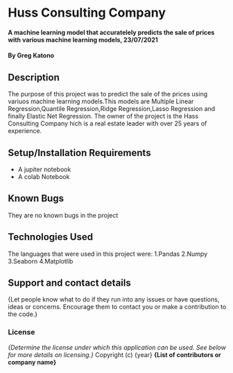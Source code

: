 # Huss Consulting Company
#### A machine learning model that accuratelely predicts the sale of prices with various machine learning models, 23/07/2021
#### By **Greg Katono**
## Description
The purpose of this project was to predict the sale of the prices using variuos machine learning models.This models are Multiple Linear Regression,Quantile Regression,Ridge Regression,Lasso Regression and finally Elastic Net Regression. The owner of the project is the Hass Consulting Company hich is a real estate leader with over 25 years of experience.
## Setup/Installation Requirements
* A jupiter notebook
* A colab Notebook
## Known Bugs
They are no known bugs in the project 
## Technologies Used
The languages that were used in this project were:
1.Pandas
2.Numpy
3.Seaborn
4.Matplotlib
## Support and contact details
{Let people know what to do if they run into any issues or have questions, ideas or concerns.  Encourage them to contact you or make a contribution to the code.}
### License
*{Determine the license under which this application can be used.  See below for more details on licensing.}*
Copyright (c) {year} **{List of contributors or company name}**
  
